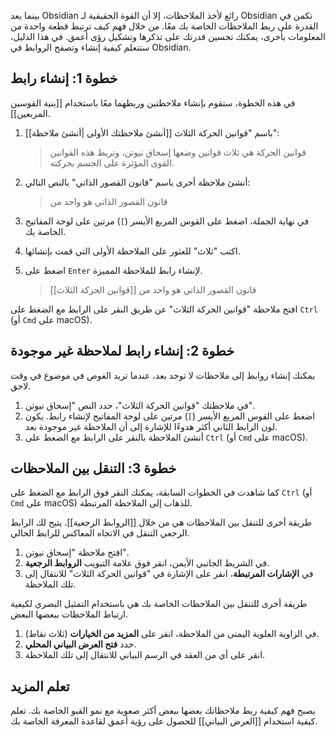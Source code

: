 بينما يعد Obsidian رائع لأخذ الملاحظات، إلا أن القوة الحقيقية لـ Obsidian تكمن في القدرة على ربط الملاحظات الخاصة بك معًا. من خلال فهم كيف ترتبط قطعة واحدة من المعلومات بأخرى، يمكنك تحسين قدرتك على تذكرها وتشكيل رؤى أعمق. في هذا الدليل، ستتعلم كيفية إنشاء وتصفح الروابط في Obsidian.

## خطوة 1: إنشاء رابط

في هذه الخطوة، ستقوم بإنشاء ملاحظتين وربطهما معًا باستخدام \[[بنية القوسين المربعين]].

1. [[أنشئ ملاحظتك الأولى |أنشئ ملاحظة]] باسم "قوانين الحركة الثلاث":

	> قوانين الحركة هي ثلاث قوانين وضعها إسحاق نيوتن، وتربط هذه القوانين القوى المؤثرة على الجسم بحركته.

2. أنشئ ملاحظة أخرى باسم "قانون القصور الذاتي" بالنص التالي:

	> قانون القصور الذاتي هو واحد من
3. في نهاية الجملة، اضغط على القوس المربع الأيسر (<code dir="ltr">[</code>) مرتين على لوحة المفاتيح الخاصة بك.
4. اكتب "ثلاث" للعثور على الملاحظة الأولى التي قمت بإنشائها.
5. اضغط على `Enter` لإنشاء رابط للملاحظة المميزة.

	> قانون القصور الذاتي هو واحد من \[[قوانين الحركة الثلاث]]

افتح ملاحظة "قوانين الحركة الثلاث" عن طريق النقر على الرابط مع الضغط على `Ctrl` (أو `Cmd` على macOS).

## خطوة 2: إنشاء رابط لملاحظة غير موجودة

يمكنك إنشاء روابط إلى ملاحظات لا توجد بعد، عندما تريد الغوص في موضوع في وقت لاحق.

1. في ملاحظتك "قوانين الحركة الثلاث"، حدد النص "إسحاق نيوتن".
2. اضغط على القوس المربع الأيسر (<code dir="ltr">[</code>) مرتين على لوحة المفاتيح لإنشاء رابط. يكون لون الرابط الثاني أكثر هدوءًا للإشارة إلى أن الملاحظة غير موجودة بعد.
3. أنشئ الملاحظة بالنقر على الرابط مع الضغط على `Ctrl` (أو `Cmd` على macOS).

## خطوة 3: التنقل بين الملاحظات

كما شاهدت في الخطوات السابقة، يمكنك النقر فوق الرابط مع الضغط على `Ctrl` (أو `Cmd` على macOS) للذهاب إلى الملاحظة المرتبطة.

طريقة أخرى للتنقل بين الملاحظات هي من خلال [[الروابط الرجعية]]. يتيح لك الرابط الرجعي التنقل في الاتجاه المعاكس للرابط الحالي.

1. افتح ملاحظة "إسحاق نيوتن".
2. في الشريط الجانبي الأيمن، انقر فوق علامة التبويب **الروابط الرجعية**.
3. في **الإشارات المرتبطة**، انقر على الإشارة في "قوانين الحركة الثلاث" للانتقال إلى تلك الملاحظة.

طريقة أخرى للتنقل بين الملاحظات الخاصة بك هي باستخدام التمثيل البصري لكيفية ارتباط الملاحظات ببعضها البعض.

1. في الزاوية العلوية اليمنى من الملاحظة، انقر على **المزيد من الخيارات** (ثلاث نقاط).
2. حدد **فتح العرض البياني المحلي**.
3. انقر على أي من العقد في الرسم البياني للانتقال إلى تلك الملاحظة.

## تعلم المزيد

يصبح فهم كيفية ربط ملاحظاتك بعضها ببعض أكثر صعوبة مع نمو القبو الخاصة بك. تعلم كيفية استخدام [[العرض البياني]] للحصول على رؤية أعمق لقاعدة المعرفة الخاصة بك.
